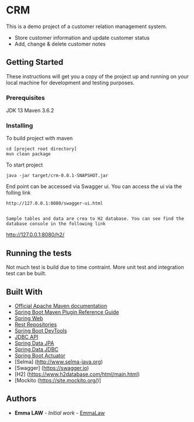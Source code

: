 # CRM
This is a demo project of a customer relation management system. 
  - Store customer information and update customer status
  - Add, change & delete customer notes

## Getting Started

These instructions will get you a copy of the project up and running on your local machine for development and testing purposes. 

### Prerequisites

JDK 13
Maven 3.6.2


### Installing

To build project with maven

```
cd [project root directory]
mvn clean package
```

To start project 

```
java -jar target/crm-0.0.1-SNAPSHOT.jar
```

End point can be accessed via Swagger ui. You can access the ui via the folling link

```
http://127.0.0.1:8080/swagger-ui.html


Sample tables and data are crea to H2 database. You can see find the database console in the following link

```
http://127.0.0.1:8080/h2/

## Running the tests

Not much test is build due to time contraint. More unit test and integration test can be built.

## Built With

* [Official Apache Maven documentation](https://maven.apache.org/guides/index.html)
* [Spring Boot Maven Plugin Reference Guide](https://docs.spring.io/spring-boot/docs/2.2.0.RELEASE/maven-plugin/)
* [Spring Web](https://docs.spring.io/spring-boot/docs/2.2.0.RELEASE/reference/htmlsingle/#boot-features-developing-web-applications)
* [Rest Repositories](https://docs.spring.io/spring-boot/docs/2.2.0.RELEASE/reference/htmlsingle/#howto-use-exposing-spring-data-repositories-rest-endpoint)
* [Spring Boot DevTools](https://docs.spring.io/spring-boot/docs/2.2.0.RELEASE/reference/htmlsingle/#using-boot-devtools)
* [JDBC API](https://docs.spring.io/spring-boot/docs/2.2.0.RELEASE/reference/htmlsingle/#boot-features-sql)
* [Spring Data JPA](https://docs.spring.io/spring-boot/docs/2.2.0.RELEASE/reference/htmlsingle/#boot-features-jpa-and-spring-data)
* [Spring Data JDBC](https://docs.spring.io/spring-data/jdbc/docs/current/reference/html/)
* [Spring Boot Actuator](https://docs.spring.io/spring-boot/docs/2.2.0.RELEASE/reference/htmlsingle/#production-ready)
* [Selma] (http://www.selma-java.org)
* [Swagger] (https://swagger.io)
* [H2] (https://www.h2database.com/html/main.html)
* [Mockito (https://site.mockito.org/)]



## Authors

* **Emma LAW** - *Initial work* - [EmmaLaw](https://github.com/emmalaw/)


